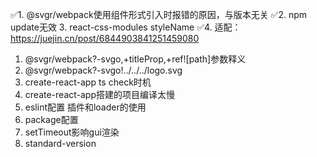✅1. @svgr/webpack使用组件形式引入时报错的原因，与版本无关
✅2. npm update无效
3. react-css-modules styleName
✅4. 适配：https://juejin.cn/post/6844903841251459080

1. @svgr/webpack?-svgo,+titleProp,+ref![path]参数释义
2. @svgr/webpack?-svgo!../../../logo.svg
3. create-react-app ts check时机
4. create-react-app搭建的项目编译太慢
5. eslint配置 插件和loader的使用
6. package配置
7. setTimeout影响gui渲染
8. standard-version
